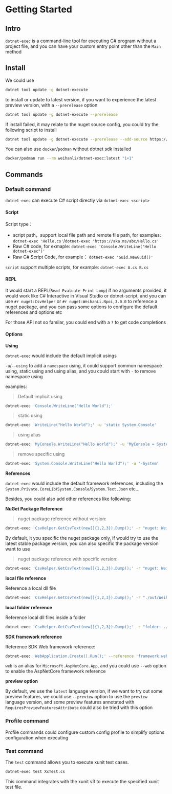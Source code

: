 # Getting Started

## Intro

`dotnet-exec` is a command-line tool for executing C# program without a project file, and you can have your custom entry point other than the `Main` method

## Install

We could use

```sh
dotnet tool update -g dotnet-execute
```

to install or update to latest version, if you want to experience the latest preview version, with a `--prerelease` option

```sh
dotnet tool update -g dotnet-execute --prerelease
```

If install failed, it may relate to the nuget source config, you could try the following script to install

```sh
dotnet tool update -g dotnet-execute --prerelease --add-source https://api.nuget.org/v3/index.json --ignore-failed-sources
```

You can also use `docker`/`podman` without dotnet sdk installed

```sh
docker/podman run --rm weihanli/dotnet-exec:latest "1+1"
```

## Commands

### Default command

`dotnet-exec` can execute C# script directly via `dotnet-exec <script>` 

#### Script

Script type：

- script path，support local file path and remote file path, for examples: `dotnet-exec 'Hello.cs'`/`dotnet-exec 'https://aka.ms/abc/Hello.cs'`
- Raw C# code, for exmaple: `dotnet-exec 'Console.WriteLine("Hello dotnet-exec")'`
- Raw C# Script Code, for example： `dotnet-exec 'Guid.NewGuid()'`

`script` support multiple scripts, for example: `dotnet-exec A.cs B.cs`

#### REPL

It would start a REPL(`Read Evaluate Print Loop`) if no arguments provided, it would work like C# Interactive in Visual Studio or dotnet-script, and you can use `#r nuget:CsvHelper` or `#r nuget:WeihanLi.Npoi,3.0.0` to reference a nuget package, and you can pass some options to configure the default references and options etc

For those API not so familar, you could end with a `?` to get code completions

#### Options

**Using**

`dotnet-exec` would include the default implicit usings

`-u`/`--using` to add a `namespace` using, it could support common namespace using, static using and using alias, and you could start with `-` to remove namespace using

examples:

> Default implicit using

```sh
dotnet-exec 'Console.WriteLine("Hello World");'
```

> static using

```sh
dotnet-exec 'WriteLine("Hello World");' -u 'static System.Console'
```

> using alias

```sh
dotnet-exec 'MyConsole.WriteLine("Hello World");' -u 'MyConsole = System.Console'
```

> remove specific using

```sh
dotnet-exec 'System.Console.WriteLine("Hello World");' -u '-System'
```

**References**

`dotnet-exec` would include the default framework references, including the `System.Private.CoreLib`/`System.Console`/`System.Text.Json` etc...

Besides, you could also add other references like following:

**NuGet Package Reference**

> nuget package reference without version:

```sh
dotnet-exec 'CsvHelper.GetCsvText(new[]{1,2,3}).Dump();' -r "nuget: WeihanLi.Npoi" -u "WeihanLi.Npoi"
```

By default, it you specific the nuget package only, if would try to use the latest stable package version, you can also specific the package version want to use

> nuget package reference with specific version:

```sh
dotnet-exec 'CsvHelper.GetCsvText(new[]{1,2,3}).Dump();' -r "nuget: WeihanLi.Npoi,3.0.0" -u "WeihanLi.Npoi"
```

**local file reference**

Reference a local dll file

```sh
dotnet-exec 'CsvHelper.GetCsvText(new[]{1,2,3}).Dump();' -r "./out/WeihanLi.Npoi.dll" -u "WeihanLi.Npoi"
```

**local folder reference**

Reference local dll files inside a folder

```sh
dotnet-exec 'CsvHelper.GetCsvText(new[]{1,2,3}).Dump();' -r "folder: ./out" -u "WeihanLi.Npoi"
```

**SDK framework reference**

Reference SDK Web framework reference:

```sh
dotnet-exec 'WebApplication.Create().Run();' --reference 'framework:web'
```

`web` is an alias for `Microsoft.AspNetCore.App`, and you could use `--web` option to enable the AspNetCore framework reference

**preview option**

By default, we use the `latest` language version, if we want to try out some preview features, we could use `--preview` option to use the `preview` language version,
and some preview features annotated with `RequiresPreviewFeaturesAttribute` could also be tried with this option

### Profile command

Profile commands could configure custom config profile to simplify options configuration when executing

### Test command

The `test` command allows you to execute xunit test cases.

```sh
dotnet-exec test XxTest.cs
```

This command integrates with the xunit v3 to execute the specified xunit test file.
